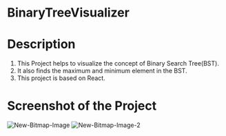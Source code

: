 # BinaryTreeVisualizer
# Description
1. This Project helps to visualize the concept of Binary Search Tree(BST).
2. It also finds the maximum and minimum element in the BST.
3. This project is based on React.

# Screenshot of the Project

![New-Bitmap-Image](https://user-images.githubusercontent.com/68851896/208240364-ad27b34b-bb7e-4f37-9b88-5b71968e5a30.jpeg)
![New-Bitmap-Image-_2_](https://user-images.githubusercontent.com/68851896/208240367-da970ba2-4a32-4bd3-9e33-fabd4203626b.jpeg)

